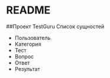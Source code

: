 # README
##Проект TestGuru
Список сущностей
* Пользователь
* Категория
* Тест
* Вопрос 
* Ответ
* Результат

